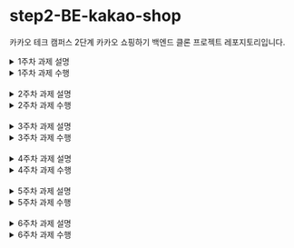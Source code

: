 # step2-BE-kakao-shop
카카오 테크 캠퍼스 2단계 카카오 쇼핑하기 백엔드 클론 프로젝트 레포지토리입니다.

<details>
<summary>1주차 과제 설명</summary>

# 1주차

카카오 테크 캠퍼스 2단계 - BE - 1주차 클론 과제
</br>
</br>

## **과제명**
```
1. 요구사항분석/API요청 및 응답 시나리오 분석
2. 요구사항 추가 반영 및 테이블 설계도
```

## **과제 설명**
```
1. 요구사항 시나리오를 보고 부족해 보이는 기능을 하나 이상 체크하여 README에 내용을 작성하시오.
2. 제시된 화면설계를 보고 해당 화면설계와 배포된 기존 서버의 API주소를 매칭하여 README에 내용을 작성하시오. (카카오 화면설계 시나리오가 있음)
3. 배포된 서버에 모든 API를 POSTMAN으로 요청해본 뒤 응답되는 데이터를 확인하고 부족한 데이터가 무엇인지 체크하여 README에 내용을 작성하시오.
4. 테이블 설계를 하여 README에 ER-Diagram을 추가하여 제출하시오.
```

</br>

## **과제 상세 : 수강생들이 과제를 진행할 때, 유념해야할 것**
아래 항목은 반드시 포함하여 과제 수행해주세요!
>- 부족한 기능에 대한 요구사항을 미리 예상할 수 있는가? (예를 들면 상품등록 api가 기존 요구사항에는 없는데 추후 필요하지는 않을지, 이런 부분들을 생각하였는지) 
>- 요구사항에 맞는 API를 분석하고 사용자 시나리오를 설계하였는가? (예를 들어 배포된 서버와 화면 설계를 제시해줄 예정인데, 특정 버튼을 클릭했을 때 어떤 API가 호출되어야 할지를 아는지)
>- 응답되는 데이터가 프론트앤드 화면에 모두 반영될 수 있는지를 체크하였는가?(예를 들어 배송관련 비용이 있는데, 이런것들이 API에는 없는데 이런 부분을 캐치할 수 있는지)
>- 테이블 설계가 모든 API를 만족할 수 있게 나왔는가? (테이블이 효율적으로 나왔는가 보다는 해당 테이블로 요구사항을 만족할 수 있는지에 대한 여부만)
>- 테이블명이 이해하기 쉽게 만들어졌는가? (상품테이블이 product이면 이해하기 쉽지만, material이라고 하면 이해하기 어렵기 때문)

</br>

## **코드리뷰 관련: PR시, 아래 내용을 포함하여 코멘트 남겨주세요.**
**1. PR 제목과 내용을 아래와 같이 작성 해주세요.**

>- PR 제목 : 부산대BE_라이언_1주차 과제

</br>

**2. PR 내용 :**

>- 코드 작성하면서 어려웠던 점
>- 코드 리뷰 시, 멘토님이 중점적으로 리뷰해줬으면 하는 부분

</details>

<details>
<summary>1주차 과제 수행</summary>

## 1. 부족해 보이는 기능 체크

### 부족해보이는 기능
1. 회원가입 시 이메일 인증 기능
2. 로그인 시 비밀번호 찾기 기능
3. 상품 판매자 기능
   - 상품 등록
   - 상품 수정
   - 상품 삭제
4. 구매자가 상품을 장바구니에 담지 않고, 바로 구매하기 기능
   - 현재는 장바구니에 담아야만 물품 구매가 가능하다
5. 장바구니 아이템 삭제 기능
6. 장바구니의 특정 아이템만 구매 기능
7. 이벤트 진행으로 인한 가격 세일 (원가, 세일가에 대한 표시)

## 2. 화면설계와 API주소 매칭

![](img/week1/1-signup.png)  
- 회원가입 버튼: `POST /signup`
- 이메일 중복 확인 버튼: `POST /check`
<br>
<br>

![](img/week1/1-login.png)  
- 로그인 버튼: `POST /login`
- 회원가입 버튼: `GET /signup`
<br>
<br>

![](img/week1/1-nav.png)
- 쇼핑하기 버튼: `GET /products`
- 장바구니 버튼: `GET /carts`
- 로그아웃 버튼: `POST /logout`
<br>
<br>

![](img/week1/1-main.png)  
- 메인 페이지: `GET /products`
- 상품의 이미지나 설명 클릭: `GET /products/{productId}`
<br>
<br>

![](img/week1/1-detail.png)  
- 상세 페이지 표시: `GET /products/{productId}`
- 장바구니 담기: `POST /carts/add`
<br>
<br>

![](img/week1/1-cart.png)  
- 장바구니 보기: `GET /carts`
- 주문하기 버튼: `POST /carts/update`
<br>
<br>

![](img/week1/1-order.png)  
- 주문상품 정보 보기: `GET /items`
- 결제하기 버튼 클릭: `POST /orders/save`
<br>
<br>

![](img/week1/1-order-complete.png)  
- 주문 결과 확인: `GET /orders/{orderId}`
- 쇼핑 계속하기: `GET /products`
<br>
<br>


## 3. API를 POSTMAN으로 요청해본 뒤 부족한 데이터가 무엇인지 체크

- 이미 장바구니에 존재하는 물품을 또 다시 한번 장바구니에 담으려고 하면, 오류 발생

```json
{
    "success": false,
    "response": null,
    "error": {
        "message": "장바구니 담기 중에 오류가 발생했습니다 : could not execute statement; SQL [n/a]; constraint [\"PUBLIC.UK_CART_OPTION_USER_INDEX_4 ON PUBLIC.CART_TB(USER_ID NULLS FIRST, OPTION_ID NULLS FIRST) VALUES ( /* key:1 */ 1, 1)\"; SQL statement:\ninsert into cart_tb (id, option_id, price, quantity, user_id) values (default, ?, ?, ?, ?) [23505-214]]; nested exception is org.hibernate.exception.ConstraintViolationException: could not execute statement",
        "status": 500
    }
}
```

## 4. 테이블 설계를 하여 README에 ER-Diagram을 추가하여 제출하시오.

![](img/week1/1-ERD.png)


## 5. PDF 과제 (테이블 설계)

### User Table

| Column Name | Data Type    | Nullable | Key | Comment     |
|-------------|--------------|----------|-----|-------------|
| id          | bigint       | NOT NULL | PK  | 고유 ID     |
| username    | varchar(20)  | NOT NULL |     | 사용자 이름 |
| email       | varchar(100) | NOT NULL |     | 이메일      |
| password    | varchar(256) | NOT NULL |     | 패스워드    |
| join_date   | datetime     | NOT NULL |     | 가입일      |
| role        | varchar(20)  | NOT NULL |     | 권한        |

### Product Table

| Column Name | Data Type    | Nullable | Key | Comment       |
|------------|--------------|----------|-----|---------------|
| id         | bigint       | NOT NULL | PK  | 고유 ID       |
| name       | varchar(100) | NOT NULL |     | 제품명        |
| description| varchar(1000) | NOT NULL |    | 제품 설명     | 
| image      | varchar(200) | NOT NULL |     | 제품 사진     |
| price      | int          | NOT NULL |     | 제품 가격     |
| create_date | datetime     | NOT NULL |     | 제품 생성날짜 |
| update_date | datetime     | NOT NULL |     | 제품 수정날짜 |

### Option Table

| Column Name | Data Type    | Nullable | Key | Comment       |
|-------------|--------------|----------|-----|---------------|
| id          | bigint       | NOT NULL | PK  | 고유 ID       |
| product_id  | bigint       | NOT NULL | FK  | 제품 ID       |
| name        | varchar(100) | NOT NULL |     | 옵션명        |
| price       | int          | NOT NULL |     | 옵션 가격     |
| create_date | datetime     | NOT NULL |     | 옵션 생성날짜 |
| update_date | datetime     | NOT NULL |     | 옵션 수정날짜 |

### Cart Table

| Column Name | Data Type | Nullable | Key | Comment   |
|-------------|-----------|----------|-----|-----------|
| id          | bigint    | NOT NULL | PK  | 고유 ID   |
| user_id     | bigint    | NOT NULL | FK  | 유저 ID   |
| option_id   | bigint    | NOT NULL | FK  | 옵션 ID   |
| quantity    | int       | NOT NULL |     | 옵션 수량 |

### Order Table

| Column Name | Data Type | Nullable | Key | Comment    |
|-------------|-----------|----------|-----|------------|
| id          | bigint    | NOT NULL | PK  | 고유 ID    |
| user_id     | bigint    | NOT NULL | FK  | 유저 ID    |
| order_date  | datetime  | NOT NULL |     | 주문 날짜  |

### Item Table (order_item)

| Column Name | Data Type | Nullable | Key | Comment  |
|-------------|-----------|----------|-----|----------|
| id          | bigint    | NOT NULL | PK  | 고유 ID    |
| order_id    | bigint    | NOT NULL | FK  | 주문 ID    |
| option_id   | bigint    | NOT NULL | FK  | 옵션 ID    |
 | price      | int       | NOT NULL |      | 주문 옵션 가격 |
| quantity    | int       | NOT NULL |     | 주문 옵션 수량 |


</details>

<br>

<details>
<summary>2주차 과제 설명</summary>

# 2주차

카카오 테크 캠퍼스 2단계 - BE - 2주차 클론 과제
</br>
</br>

## **과제명**
```
1. 전체 API 주소 설계
2. Mock API Controller 구현
```

## **과제 설명**
```
1. API주소를 설계하여 README에 내용을 작성하시오.
2. 가짜 데이터를 설계하여 응답하는 스프링부트 컨트롤러를 작성하고 소스코드를 업로드하시오.
```

</br>

## **과제 상세 : 수강생들이 과제를 진행할 때, 유념해야할 것**
아래 항목은 반드시 포함하여 과제 수행해주세요!
>- 전체 API 주소 설계가 RestAPI 맞게 설계되었는가? (예를 들어 배포된 서버는 POST와 GET으로만 구현되었는데, 학생들은 PUT과 DELETE도 배울 예정이라 이부분이 반영되었고, 주소가 RestAPI에 맞게 설계되었는지)
>- 가짜 데이터를 설계하여 Mock API를 잘 구현하였는가? (예를 들어 DB연결없이 컨트롤러만 만들어서 배포된 서버의 응답과 동일한 형태로 데이터가 응답되는지 여부)
</br>

## **코드리뷰 관련: PR시, 아래 내용을 포함하여 코멘트 남겨주세요.**
**1. PR 제목과 내용을 아래와 같이 작성 해주세요.**

>- PR 제목 : 부산대BE_라이언_2주차 과제

</br>

**2. PR 내용 :**

>- 코드 작성하면서 어려웠던 점
>- 코드 리뷰 시, 멘토님이 중점적으로 리뷰해줬으면 하는 부분

</details>

<details>
<summary>2주차 과제 수행</summary>

## 1. API 설계

![img.png](week2/img/img.png)
- 만약 `PATCH` 요청을 사용 가능하다면, `POST /carts/update` 대신,  `PATCH /carts` 를 사용했을 것입니다.
  - 왜냐하면, 장바구니를 수정하는 경우는, 보통 장바구니의 수량을 변경하는 작업이기 때문입니다.
  - 장바구니 아이템의 삭제에 관한 API가 존재한다면, `DELETE /carts/{optionId}` 로 수행했을 것입니다.
- 기존의 주어진 API 설계에서, POST, GET으로만의 구현으로 최대한 동사의 사용을 제외하기를 원해서 API를 조금씩 수정하였습니다.

## 2. 가짜 데이터를 설계하여 MOCK API 구현
- 강사님께서 주신 예제 소스코드를 제외하고, 제가 직접 작성한 코드는 다음과 같습니다.
  - week2/Kakao-Backend-Second-DTO/src/main/java/com/example/kakaoshop/cart/
  - week2/Kakao-Backend-Second-DTO/src/main/java/com/example/kakaoshop/order/
  - week2/Kakao-Backend-Second-DTO/src/test/java/com/example/kakaoshop/cart/CartControllerTest.java
- 최대한 강사님께서 주신 예제 소스코드(구조)를 참고하여 작성하였습니다.

</details>

</br>

<details>
<summary>3주차 과제 설명</summary>

# 3주차

카카오 테크 캠퍼스 2단계 - BE - 3주차 클론 과제
</br>
</br>

## **과제명**
```
1. 레포지토리 단위테스트
```

## **과제 설명**
```
1. 레포지토리 단위테스트를 구현하여 소스코드를 제출하시오.
2. 쿼리를 테스트하면서 가장 좋은 쿼리를 작성해보시오.
```

</br>

## **과제 상세 : 수강생들이 과제를 진행할 때, 유념해야할 것**
아래 항목은 반드시 포함하여 과제 수행해주세요!
>- 레포지토리 단위테스트가 구현되었는가?
>- 테스트 메서드끼리 유기적으로 연결되지 않았는가? (테스트는 격리성이 필요하다)
>- Persistene Context를 clear하여서 테스트가 구현되었는가? (더미데이터를 JPA를 이용해서 insert 할 예정인데, 레포지토리 테스트시에 영속화된 데이터 때문에 쿼리를 제대로 보지 못할 수 있기 때문에)
>- 테스트 코드의 쿼리 관련된 메서드가 너무 많은 select를 유발하지 않는지? (적절한 한방쿼리, 효율적인 in query, N+1 문제 등이 해결된 쿼리)
</br>

## **코드리뷰 관련: PR시, 아래 내용을 포함하여 코멘트 남겨주세요.**
**1. PR 제목과 내용을 아래와 같이 작성 해주세요.**

>- PR 제목 : 부산대BE_라이언_3주차 과제

</br>

**2. PR 내용 :**

>- 코드 작성하면서 어려웠던 점
>- 코드 리뷰 시, 멘토님이 중점적으로 리뷰해줬으면 하는 부분

</details>

<details>
<summary>3주차 과제 수행</summary>

## 테스트 목록

### CartJPARepository
- cart_insert_test (장바구니에 없던 옵션 담기)
- cart_update_test (장바구니 수정)
- cart_findByUserId_test (사용자 id로 장바구니 조회)
  - 장바구니 조회 테스트 실행 시, 장바구니를 가진 유저 + 장바구니에 들어있는 옵션 + 장바구니의 옵션의 상품을 모두 한번에 가져오기 위하여, fetch join을 사용하였습니다. 
  - fetch join을 사용하지 않았을 때, 의도치 않은 조회 쿼리가 추가로 나가는 것 같아, fetch join을 사용한 쿼리를 작성하였습니다.
  - (fetch join과, entitygraph를 이용한 쿼리 2가지를 작성하였습니다)
    - 작성할 때, fetch join을 사용하는 방법을 잘 몰라, h2 환경에서 일단 모든 item을 가져오는 SQL을 작성하여 테스트 한 후, 
        chatGPT에게 SQL -> fetch join을 이용한 JPQL로 바꾸어 달라고 요청하였고, 조금 다듬어 실제로 조회쿼리가 덜 나가는 것을 확인했습니다..
- cart_deleteById_success_test (장바구니 삭제 성공)
- cart_deleteById_failed_test (장바구니 삭제 실패: 존재하지 않는 장바구니)


### ItemJPARepository
- orderItem_insert_test (주문 아이템 생성)
- orderItem_selectById_test (pk로 주문 아이템 조회)
- orderItem_selectByOrderId_test (주문번호로 주문 아이템 조회)
- orderItem_selectByOrderId_failed_test (주문번호로 주문 아이템 조회 실패: 존재하지 않는 주문번호)


### OrderJPARepository
- order_selectById_test (주문한 유저 조회)
- order_selectByUserId_test (유저가 주문한 내역 조회)
- order_insert_test (주문 생성)

> 제출 직전, 모든 테스트케이스를 통과한 것을 확인했습니다.

</details>

</br>

<details>
<summary>4주차 과제 설명</summary>

# 4주차

카카오 테크 캠퍼스 2단계 - BE - 4주차 클론 과제
</br>
</br>

## **과제명**
```
1. 컨트롤러 단위 테스트
```

## **과제 설명**
```
1. 컨트롤러 단위테스트를 작성한뒤 소스코드를 업로드하시오.
2. stub을 구현하시오.
```

</br>

## **과제 상세 : 수강생들이 과제를 진행할 때, 유념해야할 것**
아래 항목은 반드시 포함하여 과제 수행해주세요!
>- 컨트롤러 단위테스트가 구현되었는가?
>- Mockito를 이용하여 stub을 구현하였는가?
>- 인증이 필요한 컨트롤러를 테스트할 수 있는가?
>- 200 ok만 체크한 것은 아닌가? (해당 컨트롤러에서 제일 필요한 데이터에 대한 테스트가 구현되었는가?)
</br>

## **코드리뷰 관련: PR시, 아래 내용을 포함하여 코멘트 남겨주세요.**
**1. PR 제목과 내용을 아래와 같이 작성 해주세요.**

>- PR 제목 : 부산대BE_라이언_4주차 과제 

</br>

**2. PR 내용 :**

>- 코드 작성하면서 어려웠던 점
>- 코드 리뷰 시, 멘토님이 중점적으로 리뷰해줬으면 하는 부분

</details>

<details>
<summary>4주차 과제 수행</summary>

> 최대한 주어진 Controller 코드를 활용하여 테스트 코드를 작성하였습니다.

## 테스트 내용

![Alt text](week4/img/testcodes.png)

> JPARepositoryTest, RegexTest를 제외하고 구현하였습니다.

> 특이사항으로는, test/java/com/example/kakao/_core/util/DummyEntity.java 에 FakeStore의 내용을 집어넣었습니다. 이렇게 함으로써, main의 FakeStore에 대한 의존성을 사라지게 만들었고, 테스트끼리의 의존성도 사라지게 만들었습니다.


</details>

</br>

<details>
<summary>5주차 과제 설명</summary>

# 5주차

카카오 테크 캠퍼스 2단계 - BE - 5주차 클론 과제
</br>
</br>

## **과제명**
```
1. 실패 단위 테스트
```

## **과제 설명**
```
1. 컨트롤러 단위테스트를 구현하는데, 실패 테스트 코드를 구현하시오.
2. 어떤 문제가 발생할 수 있을지 모든 시나리오를 생각해본 뒤, 실패에 대한 모든 테스트를 구현하시오.
```

</br>

## **과제 상세 : 수강생들이 과제를 진행할 때, 유념해야할 것**
아래 항목은 반드시 포함하여 과제 수행해주세요!
>- 실패 단위 테스트가 구현되었는가?
>- 모든 예외에 대한 실패 테스트가 구현되었는가?
</br>

## **코드리뷰 관련: PR시, 아래 내용을 포함하여 코멘트 남겨주세요.**
**1. PR 제목과 내용을 아래와 같이 작성 해주세요.**

>- PR 제목 : 부산대BE_라이언_5주차 과제

</br>

**2. PR 내용 :**

>- 코드 작성하면서 어려웠던 점
>- 코드 리뷰 시, 멘토님이 중점적으로 리뷰해줬으면 하는 부분

</details>

<details>
<summary>5주차 과제 수행</summary>

</details>

</br>

<details>
<summary>6주차 과제 설명</summary>

# 6주차

카카오 테크 캠퍼스 2단계 - BE - 6주차 클론 과제
</br>
</br>

## **과제명**
```
1. 카카오 클라우드 배포
```

## **과제 설명**
```
1. 통합테스트를 구현하시오.
2. API문서를 구현하시오. (swagger, restdoc, word로 직접 작성, 공책에 적어서 제출 등 모든 방법이 다 가능합니다)
3. 프론트앤드에 입장을 생각해본뒤 어떤 문서를 가장 원할지 생각해본뒤 API문서를 작성하시오.
4. 카카오 클라우드에 배포하시오.
5. 배포한 뒤 서비스 장애가 일어날 수 있으니, 해당 장애에 대처할 수 있게 로그를 작성하시오. (로그는 DB에 넣어도 되고, 외부 라이브러리를 사용해도 되고, 파일로 남겨도 된다 - 단 장애 발생시 확인을 할 수 있어야 한다)
```

</br>

## **과제 상세 : 수강생들이 과제를 진행할 때, 유념해야할 것**
아래 항목은 반드시 포함하여 과제 수행해주세요!
>- 통합테스트가 구현되었는가?
>- API문서가 구현되었는가?
>- 배포가 정상적으로 되었는가?
>- 서비스에 문제가 발생했을 때, 로그를 통해 문제를 확인할 수 있는가?
</br>

## **코드리뷰 관련: PR시, 아래 내용을 포함하여 코멘트 남겨주세요.**
**1. PR 제목과 내용을 아래와 같이 작성 해주세요.**

>- PR 제목 : 부산대BE_라이언_6주차 과제

</br>

**2. PR 내용 :**

>- 코드 작성하면서 어려웠던 점
>- 코드 리뷰 시, 멘토님이 중점적으로 리뷰해줬으면 하는 부분

</details>

<details>
<summary>6주차 과제 수행</summary>

</details>

